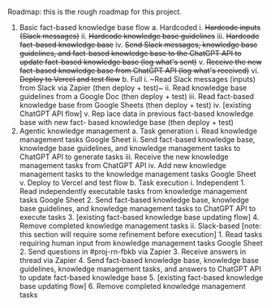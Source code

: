 Roadmap: this is the rough roadmap for this project.

1. Basic fact-based knowledge base flow
    a. Hardcoded
        i. ~~Hardcode inputs (Slack messages)~~
        ii. ~~Hardcode knowledge base guidelines~~
        iii. ~~Hardcode fact-based knowledge base~~
        iv. ~~Send Slack messages, knowledge base guidelines, and fact-based
        knowledge base to the ChatGPT API to update fact-based knowledge
        base (log what's sent)~~
        v. ~~Receive the new fact-based knowledge base from ChatGPT API (log
        what's received)~~
        vi. ~~Deploy to Vercel and test flow~~
    b. Full
        i. ~Read Slack messages (inputs) from Slack via Zapier (then deploy +
        test)~
        ii. Read knowledge base guidelines from a Google Doc (then deploy +
        test)
        iii. Read fact-based knowledge base from Google Sheets (then deploy +
        test)
        iv. [existing ChatGPT API flow]
        v. Rep  lace data in previous fact-based knowledge base with new fact-
        based knowledge base (then deploy + test)
2. Agentic knowledge management
    a. Task generation
        i. Read knowledge management tasks Google Sheet
        ii. Send fact-based knowledge base, knowledge base guidelines, and
        knowledge management tasks to ChatGPT API to generate tasks
        iii. Receive the new knowledge management tasks from ChatGPT API
        iv. Add new knowledge management tasks to the knowledge
        management tasks Google Sheet
        v. Deploy to Vercel and test flow
    b. Task execution
        i. Independent
            1. Read independently executable tasks from knowledge
            management tasks Google Sheet
            2. Send fact-based knowledge base, knowledge base guidelines, and
            knowledge management tasks to ChatGPT API to execute tasks
            3. [existing fact-based knowledge base updating flow]
            4. Remove completed knowledge management tasks
        ii. Slack-based [note: this section will require some refinement before
        execution]
            1. Read tasks requiring human input from knowledge management
            tasks Google Sheet
            2. Send questions in #proj-rn-fbkb via Zapier
            3. Receive answers in thread via Zapier
            4. Send fact-based knowledge base, knowledge base guidelines,
            knowledge management tasks, and answers to ChatGPT API to
            update fact-based knowledge base
            5. [existing fact-based knowledge base updating flow]
            6. Remove completed knowledge management tasks
